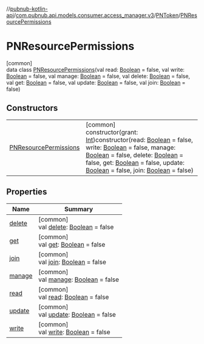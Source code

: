 //[pubnub-kotlin-api](../../../../index.md)/[com.pubnub.api.models.consumer.access_manager.v3](../../index.md)/[PNToken](../index.md)/[PNResourcePermissions](index.md)

# PNResourcePermissions

[common]\
data class [PNResourcePermissions](index.md)(val read: [Boolean](https://kotlinlang.org/api/latest/jvm/stdlib/kotlin/-boolean/index.html) = false, val write: [Boolean](https://kotlinlang.org/api/latest/jvm/stdlib/kotlin/-boolean/index.html) = false, val manage: [Boolean](https://kotlinlang.org/api/latest/jvm/stdlib/kotlin/-boolean/index.html) = false, val delete: [Boolean](https://kotlinlang.org/api/latest/jvm/stdlib/kotlin/-boolean/index.html) = false, val get: [Boolean](https://kotlinlang.org/api/latest/jvm/stdlib/kotlin/-boolean/index.html) = false, val update: [Boolean](https://kotlinlang.org/api/latest/jvm/stdlib/kotlin/-boolean/index.html) = false, val join: [Boolean](https://kotlinlang.org/api/latest/jvm/stdlib/kotlin/-boolean/index.html) = false)

## Constructors

| | |
|---|---|
| [PNResourcePermissions](-p-n-resource-permissions.md) | [common]<br>constructor(grant: [Int](https://kotlinlang.org/api/latest/jvm/stdlib/kotlin/-int/index.html))constructor(read: [Boolean](https://kotlinlang.org/api/latest/jvm/stdlib/kotlin/-boolean/index.html) = false, write: [Boolean](https://kotlinlang.org/api/latest/jvm/stdlib/kotlin/-boolean/index.html) = false, manage: [Boolean](https://kotlinlang.org/api/latest/jvm/stdlib/kotlin/-boolean/index.html) = false, delete: [Boolean](https://kotlinlang.org/api/latest/jvm/stdlib/kotlin/-boolean/index.html) = false, get: [Boolean](https://kotlinlang.org/api/latest/jvm/stdlib/kotlin/-boolean/index.html) = false, update: [Boolean](https://kotlinlang.org/api/latest/jvm/stdlib/kotlin/-boolean/index.html) = false, join: [Boolean](https://kotlinlang.org/api/latest/jvm/stdlib/kotlin/-boolean/index.html) = false) |

## Properties

| Name | Summary |
|---|---|
| [delete](delete.md) | [common]<br>val [delete](delete.md): [Boolean](https://kotlinlang.org/api/latest/jvm/stdlib/kotlin/-boolean/index.html) = false |
| [get](get.md) | [common]<br>val [get](get.md): [Boolean](https://kotlinlang.org/api/latest/jvm/stdlib/kotlin/-boolean/index.html) = false |
| [join](join.md) | [common]<br>val [join](join.md): [Boolean](https://kotlinlang.org/api/latest/jvm/stdlib/kotlin/-boolean/index.html) = false |
| [manage](manage.md) | [common]<br>val [manage](manage.md): [Boolean](https://kotlinlang.org/api/latest/jvm/stdlib/kotlin/-boolean/index.html) = false |
| [read](read.md) | [common]<br>val [read](read.md): [Boolean](https://kotlinlang.org/api/latest/jvm/stdlib/kotlin/-boolean/index.html) = false |
| [update](update.md) | [common]<br>val [update](update.md): [Boolean](https://kotlinlang.org/api/latest/jvm/stdlib/kotlin/-boolean/index.html) = false |
| [write](write.md) | [common]<br>val [write](write.md): [Boolean](https://kotlinlang.org/api/latest/jvm/stdlib/kotlin/-boolean/index.html) = false |
